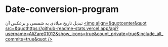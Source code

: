 # Date-conversion-program
تبدیل تاریخ میلادی به شمسی و برعکس آن 
<a href=&quothttps://github.com/AliZare0101&quot>
<img align=&quotcenter&quot src=&quothttps://github-readme-stats.vercel.app/api?username=AliZare01012&show_icons=true&count_private=true&include_all_commits=true&quot /></a>

